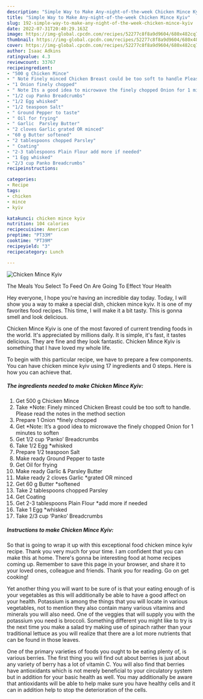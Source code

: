 ```yaml
---
description: "Simple Way to Make Any-night-of-the-week Chicken Mince Kyiv"
title: "Simple Way to Make Any-night-of-the-week Chicken Mince Kyiv"
slug: 192-simple-way-to-make-any-night-of-the-week-chicken-mince-kyiv
date: 2022-07-31T20:40:29.163Z
image: https://img-global.cpcdn.com/recipes/52277c8f8a9d9604/680x482cq70/chicken-mince-kyiv-recipe-main-photo.jpg
thumbnail: https://img-global.cpcdn.com/recipes/52277c8f8a9d9604/680x482cq70/chicken-mince-kyiv-recipe-main-photo.jpg
cover: https://img-global.cpcdn.com/recipes/52277c8f8a9d9604/680x482cq70/chicken-mince-kyiv-recipe-main-photo.jpg
author: Isaac Adkins
ratingvalue: 4.3
reviewcount: 33767
recipeingredient:
- "500 g Chicken Mince"
- " Note Finely minced Chicken Breast could be too soft to handle Please read the notes in the method section"
- "1 Onion finely chopped"
- " Note Its a good idea to microwave the finely chopped Onion for 1 minutes to soften"
- "1/2 cup Panko Breadcrumbs"
- "1/2 Egg whisked"
- "1/2 teaspoon Salt"
- " Ground Pepper to taste"
- " Oil for frying"
- " Garlic  Parsley Butter"
- "2 cloves Garlic grated OR minced"
- "60 g Butter softened"
- "2 tablespoons chopped Parsley"
- " Coating"
- "2-3 tablespoons Plain Flour add more if needed"
- "1 Egg whisked"
- "2/3 cup Panko Breadcrumbs"
recipeinstructions:

categories:
- Recipe
tags:
- chicken
- mince
- kyiv

katakunci: chicken mince kyiv 
nutrition: 104 calories
recipecuisine: American
preptime: "PT33M"
cooktime: "PT39M"
recipeyield: "3"
recipecategory: Lunch

---
```



![Chicken Mince Kyiv](https://img-global.cpcdn.com/recipes/52277c8f8a9d9604/680x482cq70/chicken-mince-kyiv-recipe-main-photo.jpg)

The Meals You Select To Feed On Are Going To Effect Your Health

Hey everyone, I hope you're having an incredible day today. Today, I will show you a way to make a special dish, chicken mince kyiv. It is one of my favorites food recipes. This time, I will make it a bit tasty. This is gonna smell and look delicious.



Chicken Mince Kyiv is one of the most favored of current trending foods in the world. It's appreciated by millions daily. It is simple, it's fast, it tastes delicious. They are fine and they look fantastic. Chicken Mince Kyiv is something that I have loved my whole life.


To begin with this particular recipe, we have to prepare a few components. You can have chicken mince kyiv using 17 ingredients and 0 steps. Here is how you can achieve that.

<!--inarticleads1-->

##### The ingredients needed to make Chicken Mince Kyiv:

1. Get 500 g Chicken Mince
1. Take  *Note: Finely minced Chicken Breast could be too soft to handle. Please read the notes in the method section
1. Prepare 1 Onion *finely chopped
1. Get  *Note: It’s a good idea to microwave the finely chopped Onion for 1 minutes to soften
1. Get 1/2 cup ‘Panko’ Breadcrumbs
1. Take 1/2 Egg *whisked
1. Prepare 1/2 teaspoon Salt
1. Make ready  Ground Pepper to taste
1. Get  Oil for frying
1. Make ready  Garlic &amp; Parsley Butter
1. Make ready 2 cloves Garlic *grated OR minced
1. Get 60 g Butter *softened
1. Take 2 tablespoons chopped Parsley
1. Get  Coating
1. Get 2-3 tablespoons Plain Flour *add more if needed
1. Take 1 Egg *whisked
1. Take 2/3 cup ‘Panko’ Breadcrumbs




<!--inarticleads2-->

##### Instructions to make Chicken Mince Kyiv:





So that is going to wrap it up with this exceptional food chicken mince kyiv recipe. Thank you very much for your time. I am confident that you can make this at home. There's gonna be interesting food at home recipes coming up. Remember to save this page in your browser, and share it to your loved ones, colleague and friends. Thank you for reading. Go on get cooking!

Yet another thing you will want to be sure of is that your eating enough of is your vegetables as this will additionally be able to have a good affect on your health. Potassium is among the things that you will locate in various vegetables, not to mention they also contain many various vitamins and minerals you will also need. One of the veggies that will supply you with the potassium you need is broccoli. Something different you might like to try is the next time you make a salad try making use of spinach rather than your traditional lettuce as you will realize that there are a lot more nutrients that can be found in those leaves.

One of the primary varieties of foods you ought to be eating plenty of, is various berries. The first thing you will find out about berries is just about any variety of berry has a lot of vitamin C. You will also find that berries have antioxidants which is not merely beneficial to your circulatory system but in addition for your basic health as well. You may additionally be aware that antioxidants will be able to help make sure you have healthy cells and it can in addition help to stop the deterioration of the cells.
